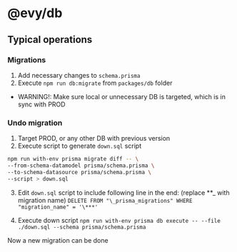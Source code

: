 # @evy/db

## Typical operations

### Migrations

1. Add necessary changes to `schema.prisma`
2. Execute `npm run db:migrate` from `packages/db` folder

- WARNING!: Make sure local or unnecessary DB is targeted, which is in sync with PROD

### Undo migration

1. Target PROD, or any other DB with previous version
2. Execute script to generate `down.sql` script

```sh
npm run with-env prisma migrate diff -- \
--from-schema-datamodel prisma/schema.prisma \
--to-schema-datasource prisma/schema.prisma \
--script > down.sql
```

3. Edit `down.sql` script to include following line in the end: (replace **\_ with migration name)
   `DELETE FROM "\_prisma_migrations" WHERE "migration_name" = '\***'`

4. Execute down script
   `npm run with-env prisma db execute -- --file ./down.sql --schema prisma/schema.prisma`

Now a new migration can be done
